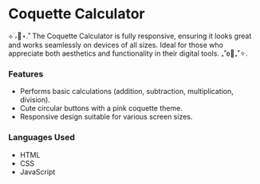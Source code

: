 # Coquette Calculator

⟡ ࣪˖🎀⋆.˚ The Coquette Calculator is fully responsive, ensuring it looks great and works seamlessly on devices of all sizes. Ideal for those who appreciate both aesthetics and functionality in their digital tools. ₊˚ʚ🎀₊˚✧.

### Features
- Performs basic calculations (addition, subtraction, multiplication, division).
- Cute circular buttons with a pink coquette theme.
- Responsive design suitable for various screen sizes.

### Languages Used
- HTML
- CSS
- JavaScript
